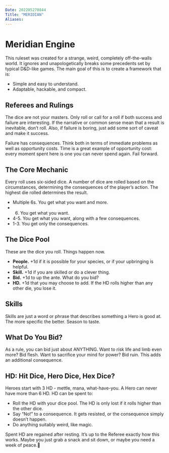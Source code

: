 ```yaml
---
Date: 202205270844
Title: "MERIDIAN"
Aliases:
---
```

# Meridian Engine
This ruleset was created for a strange, weird, completely off-the-walls world. It ignores and unapologetically breaks some precedents set by typical D&D-like games. The main goal of this is to create a framework that is:

* Simple and easy to understand.
* Adaptable, hackable, and compact.

## Referees and Rulings
The dice are not your masters. Only roll or call for a roll if both success and failure are interesting. If the narrative or common sense mean that a result is inevitable, don’t roll. Also, if failure is boring, just add some sort of caveat and make it success.

Failure has consequences. Think both in terms of immediate problems as well as opportunity costs. Time is a great example of opportunity cost: every moment spent here is one you can never spend again. Fail forward.

## The Core Mechanic
Every roll uses six-sided dice. A number of dice are rolled based on the circumstances, determining the consequences of the player’s action. The highest die rolled determines the result.

- Multiple 6s. You get what you want and more.
- 6. You get what you want.
- 4-5. You get what you want, along with a few consequences.
- 1-3. You get only the consequences.

## The Dice Pool
These are the dice you roll. Things happen now.

- **People.** +1d if it is possible for your species, or if your upbringing is helpful.
- **Skill.** +1d if you are skilled or do a clever thing.
- **Bid.** +1d to up the ante. What do you bid?
- **HD.** +1d that you may choose to add. If the HD rolls higher than any other die, you lose it.

## Skills
Skills are just a word or phrase that describes something a Hero is good at. The more specific the better. Season to taste.

## What Do You Bid?
As a rule, you can bid just about ANYTHING. Want to risk life and limb even more? Bid flesh. Want to sacrifice your mind for power? Bid ruin. This adds an additional consequence.

## HD: Hit Dice, Hero Dice, Hex Dice?
Heroes start with 3 HD - mettle, mana, what-have-you. A Hero can never have more than 6 HD. HD can be spent to:

* Roll the HD with your dice pool. The HD is only lost if it rolls higher than the other dice.
* Say “No!” to a consequence. It gets resisted, or the consequence simply doesn’t happen.
* Do anything suitably weird, like magic.

Spent HD are regained after resting. It’s up to the Referee exactly how this works. Maybe you just grab a snack and sit down, or maybe you need a week of peace.